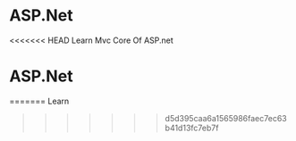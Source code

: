 # ASP.Net
<<<<<<< HEAD
Learn Mvc Core Of ASP.net
# ASP.Net
=======
Learn
>>>>>>> d5d395caa6a1565986faec7ec63b41d13fc7eb7f
